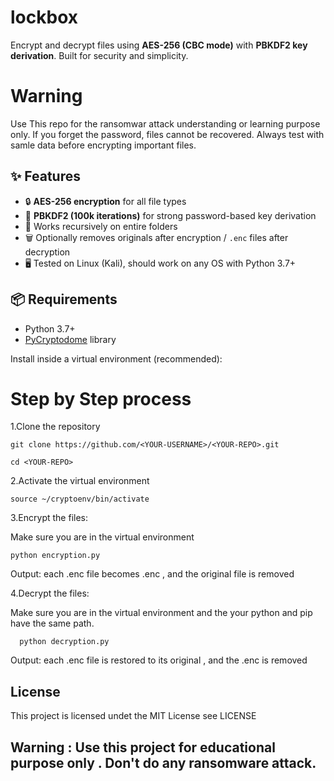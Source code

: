 # lockbox
Encrypt and decrypt files using **AES-256 (CBC mode)** with **PBKDF2 key derivation**.   Built for security and simplicity.

# Warning 
  Use This repo for the ransomwar attack understanding or learning purpose only.
  If you forget the password, files cannot be recovered.
  Always test with samle data before encrypting important files.

## ✨ Features

- 🔒 **AES-256 encryption** for all file types  
- 🔑 **PBKDF2 (100k iterations)** for strong password-based key derivation  
- 📂 Works recursively on entire folders  
- 🗑️ Optionally removes originals after encryption / `.enc` files after decryption  
- 🖥️ Tested on Linux (Kali), should work on any OS with Python 3.7+

## 📦 Requirements

- Python 3.7+  
- [PyCryptodome](https://pycryptodome.readthedocs.io/) library  

Install inside a virtual environment (recommended):


# Step by Step process
 1.Clone the repository
 
    git clone https://github.com/<YOUR-USERNAME>/<YOUR-REPO>.git
 
    cd <YOUR-REPO>
 2.Activate the virtual environment

    source ~/cryptoenv/bin/activate
3.Encrypt the files:

  Make sure you are in the virtual environment
   
    python encryption.py

  Output: each .enc file becomes <filename>.enc , and the original file is removed

4.Decrypt the files:

   Make sure you are in the virtual environment and the your python and pip have the same path.

      python decryption.py
  Output: each .enc file is restored to its original , and the .enc is removed

  ## License
  This project is licensed undet the MIT License
  see LICENSE 

## Warning : Use this project for educational purpose only . Don't do any ransomware attack.  
